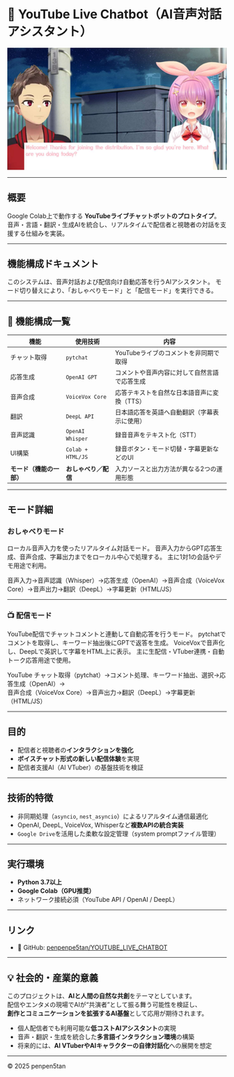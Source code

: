 # 🎤 YouTube Live Chatbot（AI音声対話アシスタント）

<div align="center">
  <img src="/assets/images/voicebot_diagram.png" alt=" YouTube Live Chatbot" width="600">
</div>

---

## 概要
Google Colab上で動作する **YouTubeライブチャットボットのプロトタイプ**。  
音声・言語・翻訳・生成AIを統合し、リアルタイムで配信者と視聴者の対話を支援する仕組みを実装。

---

##  機能構成ドキュメント

このシステムは、音声対話および配信向け自動応答を行うAIアシスタント。
モード切り替えにより、「おしゃべりモード」と「配信モード」を実行できる。

---

## 🧠 機能構成一覧

| 機能             | 使用技術              | 内容                      |
| -------------- | ----------------- | ----------------------- |
| チャット取得         | `pytchat`         | YouTubeライブのコメントを非同期で取得  |
| 応答生成           | `OpenAI GPT`      | コメントや音声内容に対して自然言語で応答生成  |
| 音声合成           | `VoiceVox Core`   | 応答テキストを自然な日本語音声に変換（TTS） |
| 翻訳             | `DeepL API`       | 日本語応答を英語へ自動翻訳（字幕表示に使用）  |
| 音声認識           | `OpenAI Whisper`  | 録音音声をテキスト化（STT）         |
| UI構築           | `Colab + HTML/JS` | 録音ボタン・モード切替・字幕更新などのUI   |
| **モード（機能の一部）** | **おしゃべり／配信**      | 入力ソースと出力方法が異なる2つの運用形態   |

---

##  モード詳細

###  おしゃべりモード

ローカル音声入力を使ったリアルタイム対話モード。
音声入力からGPT応答生成、音声合成、字幕出力までをローカル中心で処理する。
主に1対1の会話やデモ用途で利用。

音声入力→音声認識（Whisper）→応答生成（OpenAI）→音声合成（VoiceVox Core）→音声出力→翻訳（DeepL）→字幕更新（HTML/JS）

---

### 📺 配信モード

YouTube配信でチャットコメントと連動して自動応答を行うモード。
pytchatでコメントを取得し、キーワード抽出後にGPTで返答を生成。
VoiceVoxで音声化し、DeepLで英訳して字幕をHTML上に表示。
主に生配信・VTuber連携・自動トーク応答用途で使用。

YouTube チャット取得（pytchat）→コメント処理、キーワード抽出、選択→応答生成（OpenAI）→<br>音声合成（VoiceVox Core）→音声出力→翻訳（DeepL）→字幕更新（HTML/JS）

---


## 目的
- 配信者と視聴者の**インタラクションを強化**  
- **ボイスチャット形式の新しい配信体験**を実現  
- 配信者支援AI（AI VTuber）の基盤技術を検証  

---

## 技術的特徴
- 非同期処理（`asyncio`, `nest_asyncio`）によるリアルタイム通信最適化  
- OpenAI, DeepL, VoiceVox, Whisperなど**複数APIの統合実装**  
- `Google Drive`を活用した柔軟な設定管理（system promptファイル管理）  

---

## 実行環境
- **Python 3.7以上**
- **Google Colab（GPU推奨）**
- ネットワーク接続必須（YouTube API / OpenAI / DeepL）

---

## リンク
- 🧠 GitHub: [penpenpe5tan/YOUTUBE_LIVE_CHATBOT](https://github.com/penpenpe5tan/YOUTUBE_LIVE_CHATBOT)

---

## 💡 社会的・産業的意義
このプロジェクトは、**AIと人間の自然な共創**をテーマとしています。  
配信やエンタメの現場でAIが“共演者”として振る舞う可能性を検証し、  
**創作とコミュニケーションを拡張するAI基盤**として応用が期待されます。

- 個人配信者でも利用可能な**低コストAIアシスタント**の実現  
- 音声・翻訳・生成を統合した**多言語インタラクション環境**の構築  
- 将来的には、**AI VTuberやAIキャラクターの自律対話化**への展開を想定  

---

© 2025 penpen5tan
